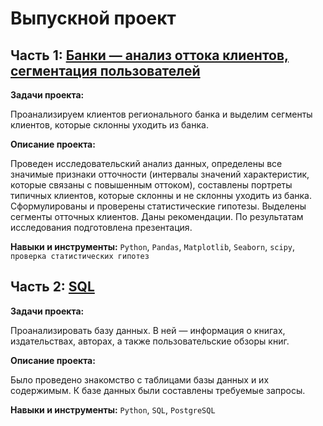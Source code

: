# Выпускной проект

## Часть 1: [Банки — анализ оттока клиентов, cегментация пользователей](https://github.com/DedovaMA/YandexPracticum/blob/main/Project_13_final/13_1.%20Выпускной%20проект.ipynb)

**Задачи проекта:**

Проанализируем клиентов регионального банка и выделим сегменты клиентов,
которые склонны уходить из банка.

**Описание проекта:**

Проведен исследовательский анализ данных, определены все значимые
признаки отточности (интервалы значений характеристик, которые связаны с
повышенным оттоком), составлены портреты типичных клиентов, которые
склонны и не склонны уходить из банка. Сформулированы и проверены статистические гипотезы.
Выделены сегменты отточных клиентов. Даны рекомендации. По результатам исследования подготовлена презентация.

**Навыки и инструменты:**
`Python`, `Pandas`, `Matplotlib`, `Seaborn`, `scipy`, `проверка статистических гипотез`


## Часть 2: [SQL](https://github.com/DedovaMA/YandexPracticum/blob/main/Project_13_final/13_2.%20Выпускной%20проект%20SQL.ipynb)

**Задачи проекта:**

Проанализировать базу данных. В ней — информация о книгах, издательствах, авторах, а также пользовательские обзоры книг. 

**Описание проекта:**

 Было проведено знакомство с таблицами базы данных и их содержимым. К базе данных были составлены требуемые запросы.

**Навыки и инструменты:**
`Python`, `SQL`, `PostgreSQL`
